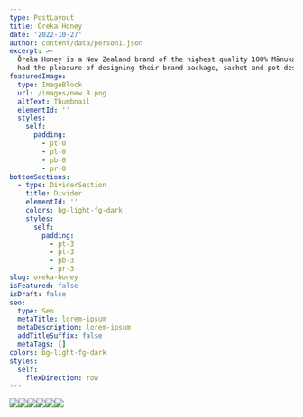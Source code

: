 ```yaml
---
type: PostLayout
title: Ōreka Honey
date: '2022-10-27'
author: content/data/person1.json
excerpt: >-
  Ōreka Honey is a New Zealand brand of the highest quality 100% Mānuka honey. I
  had the pleasure of designing their brand package, sachet and pot designs. 
featuredImage:
  type: ImageBlock
  url: /images/new 8.png
  altText: Thumbnail
  elementId: ''
  styles:
    self:
      padding:
        - pt-0
        - pl-0
        - pb-0
        - pr-0
bottomSections:
  - type: DividerSection
    title: Divider
    elementId: ''
    colors: bg-light-fg-dark
    styles:
      self:
        padding:
          - pt-3
          - pl-3
          - pb-3
          - pr-3
slug: oreka-honey
isFeatured: false
isDraft: false
seo:
  type: Seo
  metaTitle: lorem-ipsum
  metaDescription: lorem-ipsum
  addTitleSuffix: false
  metaTags: []
colors: bg-light-fg-dark
styles:
  self:
    flexDirection: row
---
```

![](/images/new%208.png)![](/images/new%202.png)![](/images/front%201.png)![](/images/new%201.png)![](/images/15npa.png)![](/images/new%206.png)
